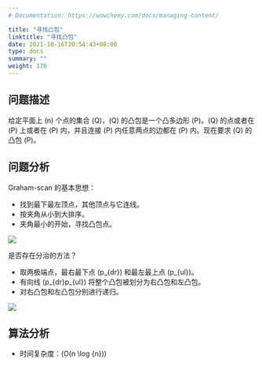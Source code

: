 ```yaml
---
# Documentation: https://wowchemy.com/docs/managing-content/

title: "寻找凸包"
linktitle: "寻找凸包"
date: 2021-10-16T20:54:43+08:00
type: docs
summary: ""
weight: 170
---
```


<!--more-->

## 问题描述

给定平面上 \(n\) 个点的集合 \(Q\)，\(Q\) 的凸包是一个凸多边形 \(P\)。\(Q\) 的点或者在 \(P\) 上或者在 \(P\) 内，并且连接 \(P\) 内任意两点的边都在 \(P\) 内。现在要求 \(Q\) 的凸包 \(P\)。

## 问题分析

Graham-scan 的基本思想：

- 找到最下最左顶点，其他顶点与它连线。
- 按夹角从小到大排序。
- 夹角最小的开始，寻找凸包点。

![](/learn/algorithm/divide-and-conquer/寻找凸包1.png)

是否存在分治的方法？

- 取两极端点，最右最下点 \(p_{dr}\) 和最左最上点 \(p_{ul}\)。
- 有向线 \(p_{dr}p_{ul}\) 将整个凸包被划分为右凸包和左凸包。
- 对右凸包和左凸包分别进行递归。

![](/learn/algorithm/divide-and-conquer/寻找凸包2.png)

## 算法分析

- 时间复杂度：\(O(n \log {n})\)